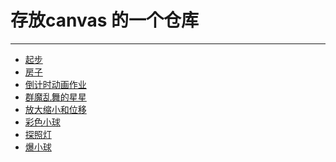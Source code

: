 ﻿# 存放canvas 的一个仓库 
<hr>

* [起步 ](https://catsuger.github.io/Learn-canvas/canvas-0/start.html)
* [房子 ](https://catsuger.github.io/Learn-canvas/canvas-0/house.html)
* [倒计时动画作业](https://catsuger.github.io/Learn-canvas/canvas-1/time.html)
* [群魔乱舞的星星](https://catsuger.github.io/Learn-canvas/canvas-3/canvas-3.html)
* [放大缩小和位移](https://catsuger.github.io/Learn-canvas/canvas-4/canvas-4.html)
* [彩色小球](https://catsuger.github.io/Learn-canvas/canvas-7/canvas-7.html)
* [探照灯](https://catsuger.github.io/Learn-canvas/canvas-8/canvas-8.html)
* [爆小球](https://catsuger.github.io/Learn-canvas/canvas-9/canvas-9.html)